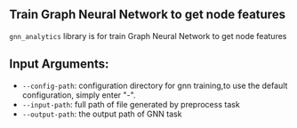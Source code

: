 ## Train Graph Neural Network to get node features
`gnn_analytics` library is for train Graph Neural Network to get node features

## Input Arguments:
* `--config-path`: configuration directory for gnn training,to use the default configuration, simply enter "-".
* `--input-path`:  full path of file generated by preprocess task
* `--output-path`: the output path of GNN task 